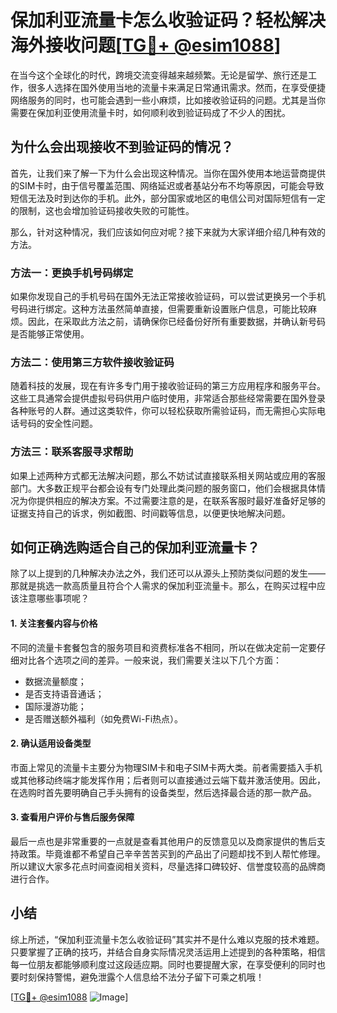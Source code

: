 # 保加利亚流量卡怎么收验证码？轻松解决海外接收问题[[TG💪+ @esim1088](https://t.me/s/esim1088)]

在当今这个全球化的时代，跨境交流变得越来越频繁。无论是留学、旅行还是工作，很多人选择在国外使用当地的流量卡来满足日常通讯需求。然而，在享受便捷网络服务的同时，也可能会遇到一些小麻烦，比如接收验证码的问题。尤其是当你需要在保加利亚使用流量卡时，如何顺利收到验证码成了不少人的困扰。

## 为什么会出现接收不到验证码的情况？

首先，让我们来了解一下为什么会出现这种情况。当你在国外使用本地运营商提供的SIM卡时，由于信号覆盖范围、网络延迟或者基站分布不均等原因，可能会导致短信无法及时到达你的手机。此外，部分国家或地区的电信公司对国际短信有一定的限制，这也会增加验证码接收失败的可能性。

那么，针对这种情况，我们应该如何应对呢？接下来就为大家详细介绍几种有效的方法。

### 方法一：更换手机号码绑定

如果你发现自己的手机号码在国外无法正常接收验证码，可以尝试更换另一个手机号码进行绑定。这种方法虽然简单直接，但需要重新设置账户信息，可能比较麻烦。因此，在采取此方法之前，请确保你已经备份好所有重要数据，并确认新号码是否能够正常使用。

### 方法二：使用第三方软件接收验证码

随着科技的发展，现在有许多专门用于接收验证码的第三方应用程序和服务平台。这些工具通常会提供虚拟号码供用户临时使用，非常适合那些经常需要在国外登录各种账号的人群。通过这类软件，你可以轻松获取所需验证码，而无需担心实际电话号码的安全性问题。

### 方法三：联系客服寻求帮助

如果上述两种方式都无法解决问题，那么不妨试试直接联系相关网站或应用的客服部门。大多数正规平台都会设有专门处理此类问题的服务窗口，他们会根据具体情况为你提供相应的解决方案。不过需要注意的是，在联系客服时最好准备好足够的证据支持自己的诉求，例如截图、时间戳等信息，以便更快地解决问题。

## 如何正确选购适合自己的保加利亚流量卡？

除了以上提到的几种解决办法之外，我们还可以从源头上预防类似问题的发生——那就是挑选一款高质量且符合个人需求的保加利亚流量卡。那么，在购买过程中应该注意哪些事项呢？

#### 1. 关注套餐内容与价格

不同的流量卡套餐包含的服务项目和资费标准各不相同，所以在做决定前一定要仔细对比各个选项之间的差异。一般来说，我们需要关注以下几个方面：
- 数据流量额度；
- 是否支持语音通话；
- 国际漫游功能；
- 是否赠送额外福利（如免费Wi-Fi热点）。

#### 2. 确认适用设备类型

市面上常见的流量卡主要分为物理SIM卡和电子SIM卡两大类。前者需要插入手机或其他移动终端才能发挥作用；后者则可以直接通过云端下载并激活使用。因此，在选购时首先要明确自己手头拥有的设备类型，然后选择最合适的那一款产品。

#### 3. 查看用户评价与售后服务保障

最后一点也是非常重要的一点就是查看其他用户的反馈意见以及商家提供的售后支持政策。毕竟谁都不希望自己辛辛苦苦买到的产品出了问题却找不到人帮忙修理。所以建议大家多花点时间查阅相关资料，尽量选择口碑较好、信誉度较高的品牌商进行合作。

## 小结

综上所述，“保加利亚流量卡怎么收验证码”其实并不是什么难以克服的技术难题。只要掌握了正确的技巧，并结合自身实际情况灵活运用上述提到的各种策略，相信每一位朋友都能够顺利度过这段适应期。同时也要提醒大家，在享受便利的同时也要时刻保持警惕，避免泄露个人信息给不法分子留下可乘之机哦！

[[TG💪+ @esim1088](https://t.me/s/esim1088) ![Image](https://i.postimg.cc/4NQfJmqS/Snipaste-2025-05-13-00-14-12.png)]